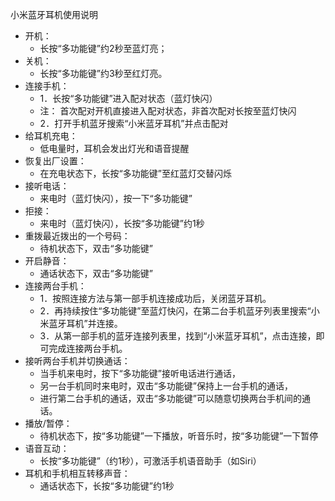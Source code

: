 小米蓝牙耳机使用说明


* 开机：
    * 长按“多功能键”约2秒至蓝灯亮；
* 关机：
    * 长按“多功能键”约3秒至红灯亮。
* 连接手机：
    * 1．长按“多功能键”进入配对状态（蓝灯快闪）
    * 注： 首次配对开机直接进入配对状态，非首次配对长按至蓝灯快闪
    * 2．打开手机蓝牙搜索“小米蓝牙耳机”并点击配对
* 给耳机充电：
    * 低电量时，耳机会发出灯光和语音提醒
* 恢复出厂设置：
    * 在充电状态下，长按“多功能键”至红蓝灯交替闪烁
* 接听电话：
    * 来电时（蓝灯快闪），按一下“多功能键”
* 拒接：
    * 来电时（蓝灯快闪），长按“多功能键”约1秒
* 重拨最近拨出的一个号码：
    * 待机状态下，双击“多功能键”
* 开启静音：
    * 通话状态下，双击“多功能键”
* 连接两台手机：
    * 1．按照连接方法与第一部手机连接成功后，关闭蓝牙耳机。
    * 2．再持续按住“多功能键”至蓝灯快闪，在第二台手机蓝牙列表里搜索“小米蓝牙耳机”并连接。
    * 3．从第一部手机的蓝牙连接列表里，找到“小米蓝牙耳机”，点击连接，即可完成连接两台手机。
* 接听两台手机并切换通话：
    * 当手机来电时，按下“多功能键”接听电话进行通话，
    * 另一台手机同时来电时，双击“多功能键”保持上一台手机的通话，
    * 进行第二台手机的通话，双击“多功能键”可以随意切换两台手机间的通话。
* 播放/暂停：
    * 待机状态下，按“多功能键”一下播放，听音乐时，按“多功能键”一下暂停
* 语音互动：
    * 长按“多功能键”（约1秒），可激活手机语音助手（如Siri）
* 耳机和手机相互转移声音：
    * 通话状态下，长按“多功能键”约1秒

